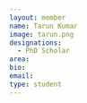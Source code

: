```yaml
---
layout: member
name: Tarun Kumar
image: tarun.png
designations: 
  - PhD Scholar
area:
bio:
email:
type: student
---
```

